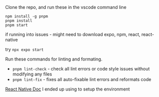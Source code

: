 Clone the repo, and run these in the vscode command line
``` 
npm install -g pnpm
pnpm install
pnpm start
``` 

if running into issues - might need to download expo, npm, react, react-native

try ```npx expo start```


Run these commands for linting and formating.

- `pnpm lint-check` - check all lint errors or code style issues without modifying any files
- `pnpm lint-fix` - fixes all auto-fixable lint errors and reformats code

[React Native Doc](https://reactnative.dev/docs/environment-setup) I ended up using to setup the environment
